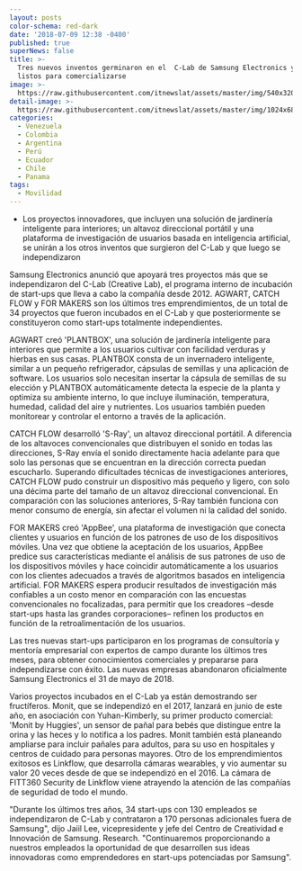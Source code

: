```yaml
---
layout: posts
color-schema: red-dark
date: '2018-07-09 12:38 -0400'
published: true
superNews: false
title: >-
  Tres nuevos inventos germinaron en el  C-Lab de Samsung Electronics y están
  listos para comercializarse 
image: >-
  https://raw.githubusercontent.com/itnewslat/assets/master/img/540x320/C-lab-Samsung-p.jpg
detail-image: >-
  https://raw.githubusercontent.com/itnewslat/assets/master/img/1024x680/C-lab-Samsung-g.jpg
categories:
  - Venezuela
  - Colombia
  - Argentina
  - Perú
  - Ecuador
  - Chile
  - Panama
tags:
  - Movilidad
---
```

- Los proyectos innovadores, que incluyen una solución de jardinería inteligente para interiores; un altavoz direccional portátil y una plataforma de investigación de usuarios basada en inteligencia artificial, se unirán a los otros inventos que surgieron del C-Lab y que luego se independizaron

Samsung Electronics anunció que apoyará tres proyectos más que se independizaron del C-Lab (Creative Lab), el programa interno de incubación de start-ups que lleva a cabo la compañía desde 2012. AGWART, CATCH FLOW y FOR MAKERS son los últimos tres emprendimientos, de un total de 34 proyectos que fueron incubados en el C-Lab y que posteriormente se constituyeron como start-ups totalmente independientes.

AGWART creó 'PLANTBOX', una solución de jardinería inteligente para interiores que permite a los usuarios cultivar con facilidad  verduras y hierbas en sus casas. PLANTBOX consta de un invernadero inteligente, similar a un pequeño refrigerador, cápsulas de semillas y una aplicación de software. Los usuarios solo necesitan insertar la cápsula de semillas de su elección y PLANTBOX automáticamente detecta la especie de la planta y optimiza su ambiente interno, lo que incluye iluminación, temperatura, humedad, calidad del aire y nutrientes. Los usuarios también pueden monitorear y controlar el entorno a través de la aplicación.

CATCH FLOW desarrolló 'S-Ray', un altavoz direccional portátil. A diferencia de los altavoces convencionales que distribuyen el sonido en todas las direcciones, S-Ray envía el sonido directamente hacia adelante para que solo las personas que se encuentran en la dirección correcta puedan escucharlo. Superando dificultades técnicas de investigaciones anteriores, CATCH FLOW pudo construir un dispositivo más pequeño y ligero, con solo una décima parte del tamaño de un altavoz direccional convencional. En comparación con las soluciones anteriores, S-Ray también funciona con menor consumo de energía, sin afectar el volumen ni la calidad del sonido.

FOR MAKERS creó 'AppBee', una plataforma de investigación que conecta clientes y usuarios en función de los patrones de uso de los dispositivos móviles. Una vez que obtiene la aceptación de los usuarios, AppBee predice sus características mediante el análisis de sus patrones de uso de los dispositivos móviles y hace coincidir automáticamente a los usuarios con los clientes adecuados a través de algoritmos basados en inteligencia artificial. FOR MAKERS espera producir resultados de investigación más confiables a un costo menor en comparación con las encuestas convencionales no focalizadas, para permitir que los creadores –desde start-ups hasta las grandes corporaciones– refinen los productos en función de la retroalimentación de los usuarios.

Las tres nuevas start-ups participaron en los programas de consultoría y mentoría empresarial con expertos de campo durante los últimos tres meses, para obtener conocimientos comerciales y prepararse para independizarse con éxito. Las nuevas empresas abandonaron oficialmente Samsung Electronics el 31 de mayo de 2018.

Varios proyectos incubados en el C-Lab ya están demostrando ser fructíferos. Monit, que se independizó en el 2017, lanzará en junio de este año, en asociación con Yuhan-Kimberly, su primer producto comercial: 'Monit by Huggies', un sensor de pañal para bebés que distingue entre la orina y las heces y lo notifica a los padres. Monit también está planeando ampliarse para incluir pañales para adultos, para su uso en hospitales y centros de cuidado para personas mayores. Otro de los emprendimientos exitosos es Linkflow, que desarrolla cámaras wearables, y vio aumentar su valor 20 veces desde de que se independizó en el 2016. La cámara de FITT360 Security de Linkflow viene atrayendo la atención de las compañías de seguridad de todo el mundo.

"Durante los últimos tres años, 34 start-ups con 130 empleados se independizaron de C-Lab y contrataron a 170 personas adicionales fuera de Samsung", dijo Jaiil Lee, vicepresidente y jefe del Centro de Creatividad e Innovación de Samsung. Research. "Continuaremos proporcionando a nuestros empleados la oportunidad de que desarrollen sus ideas innovadoras como emprendedores en start-ups potenciadas por Samsung".

